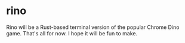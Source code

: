 # rino
Rino will be a Rust-based terminal version of the popular Chrome Dino game. That's all for now. I hope it will be fun to make.